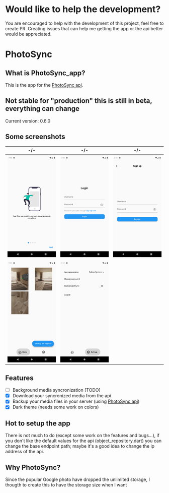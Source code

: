 # Would like to help the development?
You are encouraged to help with the development of this project, feel free to create PR.
Creating issues that can help me getting the app or the api better would be appreciated.

# PhotoSync
## What is PhotoSync_app?

This is the app for the [PhotoSync api](https://github.com/leopi99/photoSync_api).

## Not stable for "production" this is still in beta, everything can change
Current version: 0.6.0

## Some screenshots
 -/-| -/- | -/- 
 ---|-----|----
![on_boarding](screenshot/on_boarding01.png "On boarding") | ![login](screenshot/login.png "Login") | ![signup](screenshot/signup.png "Sign up")
![home](screenshot/home.png "Homepage") | ![settings](screenshot/settings.png "Settings")

## Features

- [ ] Background media syncronization [TODO]
- [x] Download your syncronized media from the api
- [x] Backup your media files in your server (using [PhotoSync api](https://github.com/leopi99/photoSync_api))
- [x] Dark theme (needs some work on colors)

## Hot to setup the app

There is not much to do (except some work on the features and bugs...), if you don't like the default values for the api (object_repository.dart) you can change the base endpoint path; maybe it's a good idea to change the ip address of the api.

## Why PhotoSync?
Since the popular Google photo have dropped the unlimited storage, I thougth to create this to have the storage size when I want
